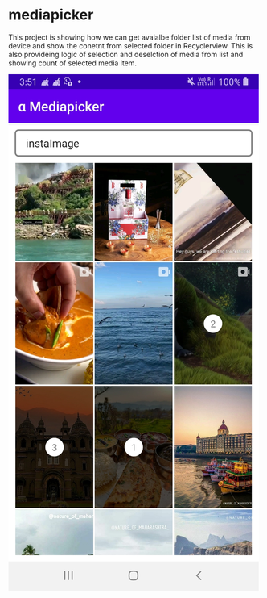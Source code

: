 # mediapicker
This project is showing how we can get avaialbe folder list of media from device and show the conetnt from selected folder in Recyclerview. This is also provideing logic of selection and deselction of media from list and showing count of selected media item.

![ScreenShot](https://github.com/RamashishPrajapati/mediapicker/blob/master/app/src/main/res/drawable/screenshot.jpg)
